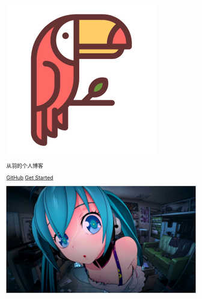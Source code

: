 ![logo](./toco.svg)

从羽的个人博客

[GitHub](https://github.com/con-yu/con-yu.github.io)
[Get Started](#README)

<!-- 背景图片 -->

![](./img/girl.jpg)

